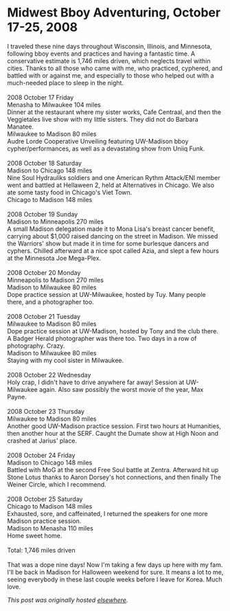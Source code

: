 # Midwest Bboy Adventuring, October 17-25, 2008

<p>I traveled these nine days throughout Wisconsin, Illinois, and Minnesota, following bboy events and practices and having a fantastic time.  A conservative estimate is 1,746 miles driven, which neglects travel within cities.  Thanks to all those who came with me, who practiced, cyphered, and battled with or against me, and especially to those who helped out with a much-needed place to sleep in the night.<br><br><span>2008 October 17 Friday</span><br><span>Menasha to Milwaukee</span> 104 miles<br>Dinner at the restaurant where my sister works, Cafe Centraal, and then the Veggietales live show with my little sisters.  They did not do Barbara Manatee.<br><span>Milwaukee to Madison</span> 80 miles<br>Audre Lorde Cooperative Unveiling featuring UW-Madison bboy cypher/performances, as well as a devastating show from Uniiq Funk.<br><br><span> 2008 October 18 Saturday</span><br><span>Madison to Chicago</span> 148 miles<br>Nine Soul Hydrauliks soldiers and one American Rythm Attack/ENI member went and battled at Hellaween 2, held at Alternatives in Chicago.  We also ate some tasty food in Chicago's Viet Town.<br> <span>Chicago</span><span> to </span><span>Madison</span> 148 miles<br><br><span> 2008 October 19 Sunday</span><br><span>Madison to Minneapolis</span> 270 miles<br>A small Madison delegation made it to Mona Lisa's breast cancer benefit, carrying about $1,000 raised dancing on the street in Madison.  We missed the Warriors' show but made it in time for some burlesque dancers and cyphers.  Chilled afterward at a nice spot called Azia, and slept a few hours at the Minnesota Joe Mega-Plex.<br><br><span> 2008 October 20 Monday</span><br><span>Minneapolis to Madison</span> 270 miles<br><span>Madison to Milwaukee</span> 80 miles<br>Dope practice session at UW-Milwaukee, hosted by Tuy.  Many people there, and a photographer too.<br><br><span> 2008 October 21 Tuesday</span><br><span>Milwaukee to Madison</span> 80 miles<br>Dope practice session at UW-Madison, hosted by Tony and the club there.  A Badger Herald photographer was there too.  Two days in a row of photography.  Crazy.<br><span>Madison to Milwaukee</span> 80 miles<br>Staying with my cool sister in Milwaukee.<br><br><span> 2008 October 22 Wednesday</span><br>Holy crap, I didn't have to drive anywhere far away!  Session at UW-Milwaukee again.  Also saw possibly the worst movie of the year, Max Payne.<br><br><span> 2008 October 23 Thursday</span><br><span>Milwaukee to Madison</span> 80 miles<br>Another good UW-Madison practice session.  First two hours at Humanities, then another hour at the SERF.  Caught the Dumate show at High Noon and crashed at Jarius' place.<br><br><span> 2008 October 24 Friday</span><br><span>Madison to Chicago</span> 148 miles<br>Battled with MoG at the second Free Soul battle at Zentra.  Afterward hit up Stone Lotus thanks to Aaron Dorsey's hot connections, and then finally The Weiner Circle, which I recommend.<br><br><span> 2008 October 25 Saturday</span><br><span>Chicago to Madison</span> 148 miles<br>Exhausted, sore, and caffeinated, I returned the speakers for one more Madison practice session.<br><span>Madison to Menasha</span> 110 miles<br>Home sweet home.<br><br>Total: 1,746 miles driven<br><br>That was a dope nine days!  Now I'm taking a few days up here with my fam.  I'll be back in Madison for Halloween weekend for sure.  It means a lot to me, seeing everybody in these last couple weeks before I leave for Korea.  Much love.</p>


*This post was originally hosted [elsewhere](http://planspace.blogspot.com/2008/10/midwest-bboy-adventuring-october-17-25.html).*
